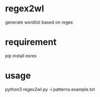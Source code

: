 # regex2wl
generate wordlist based on regex

# requirement
pip install exrex

# usage
python3 regex2wl.py -i patterns.example.txt


